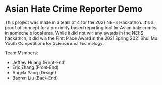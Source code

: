 # Asian Hate Crime Reporter Demo

This project was made in a team of 4 for the 2021 NEHS Hackathon. It's a proof of concept for a proximity-based reporting tool for Asian hate crimes in someone's local area. While it did not win any awards in the NEHS hackathon, it did win the First Place Award in the 2021 Spring 2021 Shui Mu Youth Competitions for Science and Technology.

Team Members:
- Jeffrey Huang (Front-End)
- Eric Zhang (Front-End)
- Angela Yang (Design)
- Baoren Liu (Back-End)
